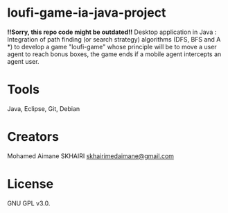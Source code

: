 # loufi-game-ia-java-project

**!!Sorry, this repo code might be outdated!!** Desktop application in Java :
Integration of path finding (or search strategy) algorithms (DFS, BFS and A *) to develop a game "loufi-game" whose principle will be to move a user agent to reach bonus boxes, the game ends if a mobile agent intercepts an agent user.

# Tools

Java, Eclipse, Git, Debian

# Creators

Mohamed Aimane SKHAIRI skhairimedaimane@gmail.com

# License

GNU GPL v3.0.

